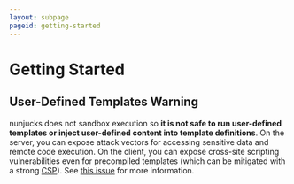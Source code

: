 ```yaml
---
layout: subpage
pageid: getting-started
---
```


# Getting Started

## User-Defined Templates Warning

nunjucks does not sandbox execution so **it is not safe to run
user-defined templates or inject user-defined content into template
definitions**. On the server, you can expose attack vectors for
accessing sensitive data and remote code execution. On the client,
you can expose cross-site scripting vulnerabilities even for
precompiled templates (which can be mitigated with a strong
[CSP](https://developer.mozilla.org/en-US/docs/Web/HTTP/Headers/Content-Security-Policy)). See
[this issue](https://github.com/mozilla/nunjucks-docs/issues/17) for
more information.
